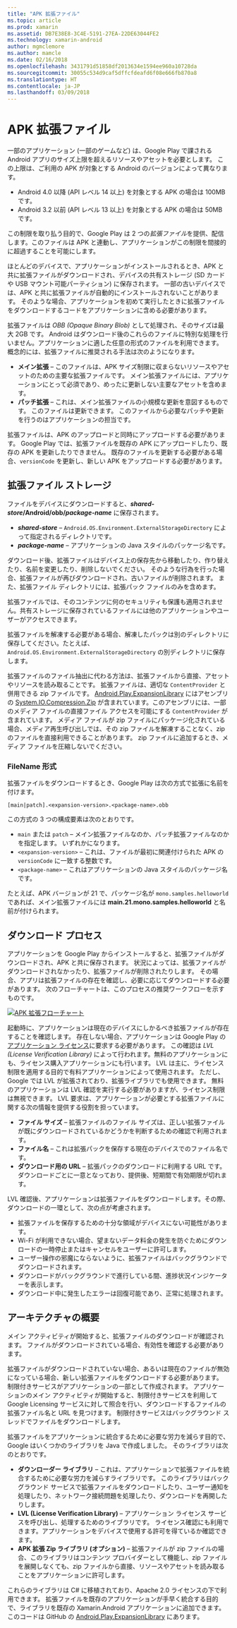 ```yaml
---
title: "APK 拡張ファイル"
ms.topic: article
ms.prod: xamarin
ms.assetid: DB7E38E8-3C4E-5191-27EA-22DE63044FE2
ms.technology: xamarin-android
author: mgmclemore
ms.author: mamcle
ms.date: 02/16/2018
ms.openlocfilehash: 3431791d51858df2013634e1594ee960a10728da
ms.sourcegitcommit: 30055c534d9caf5dffcfdeafd6f08e666fb870a8
ms.translationtype: HT
ms.contentlocale: ja-JP
ms.lasthandoff: 03/09/2018
---
```

# <a name="apk-expansion-files"></a>APK 拡張ファイル

一部のアプリケーション (一部のゲームなど) は、Google Play で課される Android アプリのサイズ上限を超えるリソースやアセットを必要とします。 この上限は、ご利用の APK が対象とする Android のバージョンによって異なります。

-  Android 4.0 以降 (API レベル 14 以上) を対象とする APK の場合は 100MB です。
-  Android 3.2 以前 (API レベル 13 以上) を対象とする APK の場合は 50MB です。

この制限を取り払う目的で、Google Play は 2 つの*拡張ファイル*を提供、配信します。このファイルは APK と連動し、アプリケーションがこの制限を間接的に超過することを可能にします。 

ほとんどのデバイスで、アプリケーションがインストールされるとき、APK と共に拡張ファイルがダウンロードされ、デバイスの共有ストレージ (SD カードや USB マウント可能パーティション) に保存されます。 一部の古いデバイスでは、APK と共に拡張ファイルが自動的にインストールされないことがあります。 そのような場合、アプリケーションを初めて実行したときに拡張ファイルをダウンロードするコードをアプリケーションに含める必要があります。

拡張ファイルは *OBB (Opaque Binary Blob)* として処理され、そのサイズは最大 2GB です。 Android はダウンロード後のこれらのファイルに特別な処理を行いません。アプリケーションに適した任意の形式のファイルを利用できます。 概念的には、拡張ファイルに推奨される手法は次のようになります。

-   **メイン拡張** &ndash; このファイルは、APK サイズ制限に収まらないリソースやアセットのための主要な拡張ファイルです。 メイン拡張ファイルには、アプリケーションにとって必須であり、めったに更新しない主要なアセットを含めます。
-   **パッチ拡張** &ndash; これは、メイン拡張ファイルの小規模な更新を意図するものです。 このファイルは更新できます。 このファイルから必要なパッチや更新を行うのはアプリケーションの担当です。


拡張ファイルは、APK のアップロードと同時にアップロードする必要があります。
Google Play では、拡張ファイルを既存の APK にアップロードしたり、既存の APK を更新したりできません。 既存のファイルを更新する必要がある場合、`versionCode` を更新し、新しい APK をアップロードする必要があります。


## <a name="expansion-file-storage"></a>拡張ファイル ストレージ

ファイルをデバイスにダウンロードすると、**_shared-store_/Android/obb/_package-name_** に保存されます。

-   **_shared-store_** &ndash; `Android.OS.Environment.ExternalStorageDirectory` によって指定されるディレクトリです。
-   **_package-name_** &ndash; アプリケーションの Java スタイルのパッケージ名です。


ダウンロード後、拡張ファイルはデバイス上の保存先から移動したり、作り替えたり、名前を変更したり、削除しないでください。 そのような行為を行った場合、拡張ファイルが再びダウンロードされ、古いファイルが削除されます。 また、拡張ファイル ディレクトリには、拡張パック ファイルのみを含めます。

拡張ファイルでは、そのコンテンツに何のセキュリティも保護も適用されません。共有ストレージに保存されているファイルには他のアプリケーションやユーザーがアクセスできます。

拡張ファイルを解凍する必要がある場合、解凍したパックは別のディレクトリに保存してください。たとえば、 `Android.OS.Environment.ExternalStorageDirectory` の別ディレクトリに保存します。

拡張ファイルのファイル抽出に代わる方法は、拡張ファイルから直接、アセットやリソースを読み取ることです。 拡張ファイルは、適切な `ContentProvider` と併用できる zip ファイルです。 [Android.Play.ExpansionLibrary](https://github.com/mattleibow/Android.Play.ExpansionLibrary) にはアセンブリの [System.IO.Compression.Zip](https://github.com/mattleibow/Android.Play.ExpansionLibrary/tree/master/System.IO.Compression.Zip) が含まれています。このアセンブリには、一部のメディア ファイルの直接ファイル アクセスを可能にする `ContentProvider` が含まれています。 メディア ファイルが zip ファイルにパッケージ化されている場合、メディア再生呼び出しでは、その zip ファイルを解凍することなく、zip のファイルを直接利用できることがあります。 zip ファイルに追加するとき、メディア ファイルを圧縮しないでください。 


### <a name="filename-format"></a>FileName 形式

拡張ファイルをダウンロードするとき、Google Play は次の方式で拡張に名前を付けます。

    [main|patch].<expansion-version>.<package-name>.obb

この方式の 3 つの構成要素は次のとおりです。

-   `main` または `patch` &ndash; メイン拡張ファイルなのか、パッチ拡張ファイルなのかを指定します。 いずれかになります。
-   `<expansion-version>` &ndash; これは、ファイルが最初に関連付けられた APK の `versionCode` に一致する整数です。
-   `<package-name>` &ndash; これはアプリケーションの Java スタイルのパッケージ名です。


たとえば、APK バージョンが 21 で、パッケージ名が `mono.samples.helloworld` であれば、メイン拡張ファイルには **main.21.mono.samples.helloworld** と名前が付けられます。


## <a name="download-process"></a>ダウンロード プロセス

アプリケーションを Google Play からインストールすると、拡張ファイルがダウンロードされ、APK と共に保存されます。 状況によっては、拡張ファイルがダウンロードされなかったり、拡張ファイルが削除されたりします。 その場合、アプリは拡張ファイルの存在を確認し、必要に応じてダウンロードする必要があります。 次のフローチャートは、このプロセスの推奨ワークフローを示すものです。

[![APK 拡張フローチャート](apk-expansion-files-images/apkexpansion.png)](apk-expansion-files-images/apkexpansion.png#lightbox)

起動時に、アプリケーションは現在のデバイスにしかるべき拡張ファイルが存在することを確認します。 存在しない場合、アプリケーションは Google Play の[アプリケーション ライセンス](http://developer.android.com/google/play/licensing/index.html)に要求する必要があります。 この確認は *LVL (License Verification Library)* によって行われます。無料のアプリケーションにも、ライセンス購入アプリケーションにも行います。 LVL は主に、ライセンス制限を適用する目的で有料アプリケーションによって使用されます。 ただし、Google では LVL が拡張されており、拡張ライブラリでも使用できます。 無料のアプリケーションは LVL 確認を実行する必要がありますが、ライセンス制限は無視できます。 LVL 要求は、アプリケーションが必要とする拡張ファイルに関する次の情報を提供する役割を担っています。 

-   **ファイル サイズ** &ndash; 拡張ファイルのファイル サイズは、正しい拡張ファイルが既にダウンロードされているかどうかを判断するための確認で利用されます。
-   **ファイル名** &ndash; これは拡張パックを保存する現在のデバイスでのファイル名です。
-   **ダウンロード用の URL** &ndash; 拡張パックのダウンロードに利用する URL です。 ダウンロードごとに一意となっており、提供後、短期間で有効期限が切れます。


LVL 確認後、アプリケーションは拡張ファイルをダウンロードします。その際、ダウンロードの一環として、次の点が考慮されます。

-  拡張ファイルを保存するための十分な領域がデバイスにない可能性があります。
-  Wi-Fi が利用できない場合、望まないデータ料金の発生を防ぐためにダウンロードの一時停止またはキャンセルをユーザーに許可します。
-  ユーザー操作の邪魔にならないように、拡張ファイルはバックグラウンドでダウンロードされます。
-  ダウンロードがバックグラウンドで進行している間、進捗状況インジケーターを表示します。
-  ダウンロード中に発生したエラーは回復可能であり、正常に処理されます。



## <a name="architectural-overview"></a>アーキテクチャの概要

メイン アクティビティが開始すると、拡張ファイルのダウンロードが確認されます。 ファイルがダウンロードされている場合、有効性を確認する必要があります。

拡張ファイルがダウンロードされていない場合、あるいは現在のファイルが無効になっている場合、新しい拡張ファイルをダウンロードする必要があります。 制限付きサービスがアプリケーションの一部として作成されます。 アプリケーションのメイン アクティビティが開始すると、制限付きサービスを利用して Google Licensing サービスに対して照合を行い、ダウンロードするファイルの拡張ファイル名と URL を見つけます。 制限付きサービスはバックグラウンド スレッドでファイルをダウンロードします。

拡張ファイルをアプリケーションに統合するために必要な労力を減らす目的で、Google はいくつかのライブラリを Java で作成しました。 そのライブラリは次のとおりです。

-   **ダウンローダー ライブラリ** &ndash; これは、アプリケーションで拡張ファイルを統合するために必要な労力を減らすライブラリです。 このライブラリはバックグラウンド サービスで拡張ファイルをダウンロードしたり、ユーザー通知を処理したり、ネットワーク接続問題を処理したり、ダウンロードを再開したりします。
-   **LVL (License Verification Library)** &ndash; アプリケーション ライセンス サービスを呼び出し、処理するためのライブラリです。 ライセンス確認にも利用できます。アプリケーションをデバイスで使用する許可を得ているか確認できます。
-   **APK 拡張 Zip ライブラリ (オプション)** &ndash; 拡張ファイルが zip ファイルの場合、このライブラリはコンテンツ プロバイダーとして機能し、zip ファイルを展開しなくても、zip ファイルから直接、リソースやアセットを読み取ることをアプリケーションに許可します。


これらのライブラリは C# に移植されており、Apache 2.0 ライセンスの下で利用できます。 拡張ファイルを既存のアプリケーションが手早く統合する目的で、ライブラリを既存の Xamarin.Android アプリケーションに追加できます。 このコードは GitHub の [Android.Play.ExpansionLibrary](https://github.com/mattleibow/Android.Play.ExpansionLibrary) にあります。
